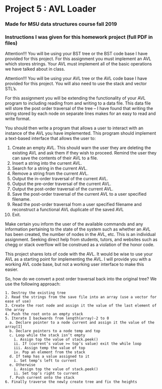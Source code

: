 # Project 5 : AVL Loader
### Made for MSU data structures course fall 2019

### Instructions I was given for this homework project (full PDF in files)
Attention!!! You will be using your BST tree or the BST code base I have provided for this project.
For this assignment you must implement an AVL which stores strings. Your AVL must implement all of
the basic operations we have talked about in class.

Attention!!! You will be using your AVL tree or the AVL code base I have provided for this project. You
will also need to use the stack and vector STL’s.

For this assignment you will be extending the functionality of your AVL program to including reading
from and writing to a data file. This data file will store the post order traversal of the tree – I have found
that writing the string stored by each node on separate lines makes for an easy to read and write
format.

You should then write a program that allows a user to interact with an instance of the AVL you have
implemented. This program should implement a text-based interface that allows the user to:

1. Create an empty AVL. This should warn the user they are deleting the existing AVL and ask them
if they wish to proceed. Remind the user they can save the contents of their AVL to a file.
2. Insert a string into the current AVL.
3. Search for a string in the current AVL.
4. Remove a string from the current AVL.
5. Output the in-order traversal of the current AVL.
6. Output the pre-order traversal of the current AVL.
7. Output the post-order traversal of the current AVL.
8. Save the post-order traversal of the current AVL to a user specified filename.
9. Read the post-order traversal from a user specified filename and reconstruct a functional AVL
duplicate of the saved AVL
10. Exit.

Make certain you inform the user of the available commands and any information pertaining to the
state of the system such as whether an AVL has been created, the number of nodes in the AVL, etc. 
This is an individual assignment. Seeking direct help from students, tutors, and websites
such as chegg or stack overflow will be construed as a violation of the honor code.

This project shares lots of code with the AVL. It would be wise to use your AVL as a starting point for
implementing the AVL. I will provide you with a working AVL code base, but not a working user interface
to make this easier.

So, how do we convert a post order traversal back into the original tree? We use the following
approach:

    1. Destroy the existing tree
    2. Read the strings from the save file into an array (use a vector for ease of use)
    3. Create the root node and assign it the value of the last element of the array
    4. Push the root onto an empty stack
    5. Iterate I backwards from length(array)-2 to 0
      a. Declare pointer to a node current and assign it the value of the array[I]
      b. Declare pointers to a node temp and top
      c. Loop while the stack isn’t empty
        i. Assign top the value of stack.peek()
        ii. If (current’s value >= top’s value) exit the while loop
        iii. Assign temp the value of top
        iv. Pop an element from the stack
      d. If temp has a value assigned to it
        i. Set temp’s left to current
      e. Otherwise
        i. Assign top the value of stack.peek()
        ii. Set top’s right to current
      f. Push current onto the stack
    6. Finally traverse the newly create tree and fix the heights
